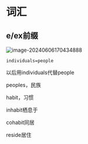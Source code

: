 # 词汇

## e/ex前缀

![image-20240606170434888](C:/Users/%E8%AE%B8%E9%97%B0%E5%8D%9A/AppData/Roaming/Typora/typora-user-images/image-20240606170434888.png) 

`individuals=people`

以后用individuals代替people

peoples，民族

habit，习惯

inhabit栖息于

cohabit同居

reside居住